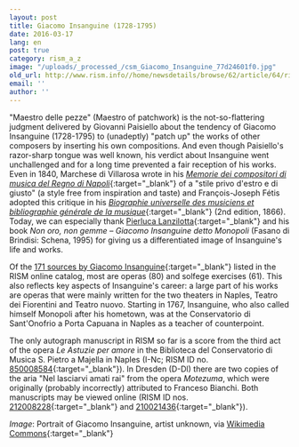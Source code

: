 ```yaml
---
layout: post
title: Giacomo Insanguine (1728-1795)
date: 2016-03-17
lang: en
post: true
category: rism_a_z
image: "/uploads/_processed_/csm_Giacomo_Insanguine_77d24601f0.jpg"
old_url: http://www.rism.info//home/newsdetails/browse/62/article/64/rism-a-z-giacomo-insanguine-1728-1795.html
email: ''
author: ''
---
```



"Maestro delle pezze" (Maestro of patchwork) is the not-so-flattering judgment delivered by Giovanni Paisiello about the tendency of Giacomo Insanguine (1728-1795) to (unadeptly) "patch up" the works of other composers by inserting his own compositions. And even though Paisiello's razor-sharp tongue was well known, his verdict about Insanguine went unchallenged and for a long time prevented a fair reception of his works. Even in 1840, Marchese di Villarosa wrote in his [_Memorie dei compositori di musica del Regno di Napoli_](http://digitale.bnnonline.it/index.php?it/149/ricerca-contenuti-digitali/show/84/){:target="_blank"} of a "stile privo d'estro e di giusto" (a style free from inspiration and taste) and François-Joseph Fétis adopted this critique in his [_Biographie universelle des musiciens et bibliographie générale de la musique_](http://gallica.bnf.fr/ark:/12148/bpt6k69720x/f404.image.r=){:target="_blank"} (2nd edition, 1866). Today, we can especially thank [Pierluca Lanzilotta](http://cons.bz.it/IT/progs/pages/lanzillotta-pierluca.aspx){:target="_blank"} and his book _Non oro, non gemme – Giacomo Insanguine detto Monopoli_ (Fasano di Brindisi: Schena, 1995) for giving us a differentiated image of Insanguine's life and works.

Of the [171 sources by Giacomo Insanguine](https://opac.rism.info/search?View=rism&author=Insanguine){:target="_blank"} listed in the RISM online catalog, most are operas (80) and solfege exercises (61). This also reflects key aspects of Insanguine's career: a large part of his works are operas that were mainly written for the two theaters in Naples, Teatro dei Fiorentini and Teatro nuovo. Starting in 1767, Insanguine, who also called himself Monopoli after his hometown, was at the Conservatorio di Sant'Onofrio a Porta Capuana in Naples as a teacher of counterpoint.

The only autograph manuscript in RISM so far is a score from the third act of the opera _Le Astuzie per amore_ in the Biblioteca del Conservatorio di Musica S. Pietro a Majella in Naples (I-Nc; RISM ID no. [850008584](https://opac.rism.info/search?id=850008584){:target="_blank"}). In Dresden (D-Dl) there are two copies of the aria "Nel lasciarvi amati rai" from the opera _Motezuma_, which were originally (probably incorrectly) attributed to Franceso Bianchi. Both manuscripts may be viewed online (RISM ID nos. [212008228](https://opac.rism.info/search?id=212008228){:target="_blank"} and [210021436](https://opac.rism.info/search?id=210021436){:target="_blank"}).


_Image_: Portrait of Giacomo Insanguine, artist unknown, via [Wikimedia Commons](https://it.wikipedia.org/wiki/File:Giacomo_Insanguine.jpg){:target="_blank"}



<script type="text/javascript">var switchTo5x=true;</script><script type="text/javascript" src="http://w.sharethis.com/button/buttons.js"></script><script type="text/javascript">stLight.options({publisher: "9b601438-1ce1-49d8-bfd7-9cff5df54c17", doNotHash: false, doNotCopy: false, hashAddressBar: false});</script>